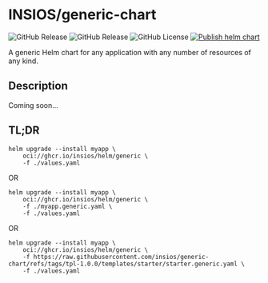 # INSIOS/generic-chart

![GitHub Release](https://img.shields.io/github/v/release/insios/generic-chart?filter=chart-*&label=Releases)
![GitHub Release](https://img.shields.io/github/v/release/insios/generic-chart?filter=tpl-*&label=)
![GitHub License](https://img.shields.io/github/license/insios/generic-chart)
[![Publish helm chart](https://github.com/insios/generic-chart/actions/workflows/publish-chart.yaml/badge.svg)](https://github.com/insios/generic-chart/actions/workflows/publish-chart.yaml)

A generic Helm chart for any application with any number of resources of any kind.

## Description

Coming soon...

## TL;DR

```shell
helm upgrade --install myapp \
    oci://ghcr.io/insios/helm/generic \
    -f ./values.yaml
```

OR

```shell
helm upgrade --install myapp \
    oci://ghcr.io/insios/helm/generic \
    -f ./myapp.generic.yaml \
    -f ./values.yaml
```

OR

```shell
helm upgrade --install myapp \
    oci://ghcr.io/insios/helm/generic \
    -f https://raw.githubusercontent.com/insios/generic-chart/refs/tags/tpl-1.0.0/templates/starter/starter.generic.yaml \
    -f ./values.yaml
```
